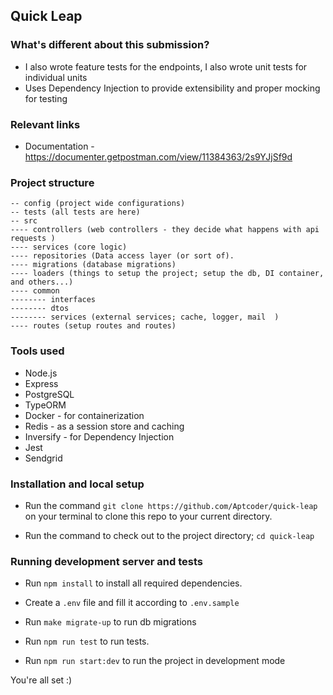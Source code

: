 ## Quick Leap

### What's different about this submission?

-   I also wrote feature tests for the endpoints, I also wrote unit tests for individual units
-   Uses Dependency Injection to provide extensibility and proper mocking for testing

### Relevant links

-   Documentation - https://documenter.getpostman.com/view/11384363/2s9YJjSf9d

### Project structure

```
-- config (project wide configurations)
-- tests (all tests are here)
-- src
---- controllers (web controllers - they decide what happens with api requests )
---- services (core logic)
---- repositories (Data access layer (or sort of).
---- migrations (database migrations)
---- loaders (things to setup the project; setup the db, DI container, and others...)
---- common
-------- interfaces
-------- dtos
-------- services (external services; cache, logger, mail  )
---- routes (setup routes and routes)

```

### Tools used

-   Node.js
-   Express
-   PostgreSQL
-   TypeORM
-   Docker - for containerization
-   Redis - as a session store and caching
-   Inversify - for Dependency Injection
-   Jest
-   Sendgrid

### Installation and local setup

-   Run the command `git clone https://github.com/Aptcoder/quick-leap` on your terminal to clone this repo to your current directory.

-   Run the command to check out to the project directory; `cd quick-leap`

### Running development server and tests

-   Run `npm install` to install all required dependencies.

-   Create a `.env` file and fill it according to `.env.sample`

-   Run `make migrate-up` to run db migrations

-   Run `npm run test` to run tests.

-   Run `npm run start:dev` to run the project in development mode

You're all set :)
